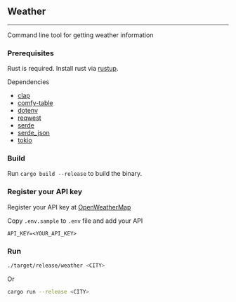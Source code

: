 ## Weather

---

Command line tool for getting weather information

### Prerequisites

Rust is required.
Install rust via [rustup](https://rustup.rs/).

Dependencies

- [clap](https://crates.io/crates/clap)
- [comfy-table](https://crates.io/crates/comfy-table)
- [dotenv](https://crates.io/crates/dotenv)
- [reqwest](https://crates.io/crates/reqwest)
- [serde](https://crates.io/crates/serde)
- [serde_json](https://crates.io/crates/serde_json)
- [tokio](https://crates.io/crates/tokio)

### Build

Run `cargo build --release` to build the binary.

### Register your API key

Register your API key at [OpenWeatherMap](https://home.openweathermap.org/users/sign_up)

Copy `.env.sample` to `.env` file and add your API

```
API_KEY=<YOUR_API_KEY>
```

### Run

```sh
./target/release/weather <CITY>
```

Or

```sh
cargo run --release <CITY>
```
